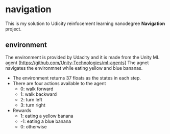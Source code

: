 # navigation
This is my solution to Udicity reinfocement learning nanodegree **Navigation** project.
## environment
The environment is provided by Udacity and it is made from the Unity ML agent [https://github.com/Unity-Technologies/ml-agents]
The agnet navigates the environmnet while eating yellow and blue bananas.
- The environment returns 37 floats as the states in each step.
- There are four actions available to the agent
  - 0: walk forward
  - 1: walk backward
  - 2: turn left
  - 3: turn right
- Rewards
  - 1: eating a yellow banana
  - -1: eating a blue banana
  - 0: otherwise


